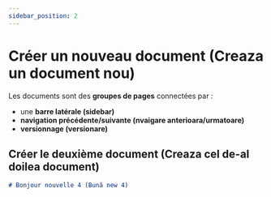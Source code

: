 ```yaml
---
sidebar_position: 2
---
```


# Créer un nouveau document (Creaza un document nou)

Les documents sont des **groupes de pages** connectées par :

- une **barre latérale (sidebar)**
- **navigation précédente/suivante (nvaigare anterioara/urmatoare)**
- **versionnage (versionare)**

## Créer le deuxième document (Creaza cel de-al doilea document)

```md title="docs/hello.md"
# Bonjour nouvelle 4 (Bună new 4)
```